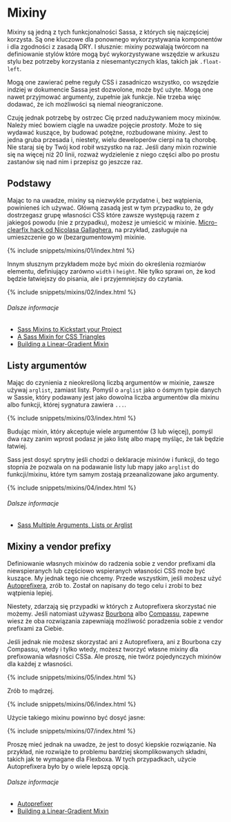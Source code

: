 
# Mixiny

Mixiny są jedną z tych funkcjonalności Sassa, z których się najczęściej korzysta. Są one kluczowe dla ponownego wykorzystywania komponentów i dla zgodności z zasadą DRY. I słusznie: mixiny pozwalają twórcom na definiowanie stylów które mogą być wykorzystywane wszędzie w arkuszu stylu bez potrzeby korzystania z niesemantycznych klas, takich jak `.float-left`.

Mogą one zawierać pełne reguły CSS i zasadniczo wszystko, co wszędzie indziej w dokumencie Sassa jest dozwolone, może być użyte. Mogą one nawet przyjmować argumenty, zupełnie jak funkcje. Nie trzeba więc dodawać, że ich możliwości są niemal nieograniczone.

Czuję jednak potrzebę by ostrzec Cię przed nadużywaniem mocy mixinów. Należy mieć bowiem ciągle na uwadze pojęcie *prostoty*. Może to się wydawać kuszące, by budować potężne, rozbudowane mixiny. Jest to jedna gruba przesada i, niestety, wielu deweloperów cierpi na tą chorobę. Nie staraj się by Twój kod robił wszystko na raz. Jeśli dany mixin rozwinie się na więcej niż 20 linii, rozważ wydzielenie z niego części albo po prostu zastanów się nad nim i przepisz go jeszcze raz.

## Podstawy

Mając to na uwadze, mixiny są niezwykle przydatne i, bez wątpienia, powinieneś ich używać. Główną zasadą jest w tym przypadku to, że gdy dostrzegasz grupę własności CSS które zawsze występują razem z jakiegoś powodu (nie z przypadku), możesz je umieścić w mixinie. [Micro-clearfix hack od Nicolasa Gallaghera](http://nicolasgallagher.com/micro-clearfix-hack/), na przykład, zasługuje na umieszczenie go w (bezargumentowym) mixinie.

{% include snippets/mixins/01/index.html %}

Innym słusznym przykładem może być mixin do określenia rozmiarów elementu, definiujący zarówno `width` i `height`. Nie tylko sprawi on, że kod będzie łatwiejszy do pisania, ale i przyjemniejszy do czytania.

{% include snippets/mixins/02/index.html %}

###### Dalsze informacje

* [Sass Mixins to Kickstart your Project](http://www.sitepoint.com/sass-mixins-kickstart-project/)
* [A Sass Mixin for CSS Triangles](http://www.sitepoint.com/sass-mixin-css-triangles/)
* [Building a Linear-Gradient Mixin](http://www.sitepoint.com/building-linear-gradient-mixin-sass/)

## Listy argumentów

Mając do czynienia z nieokreśloną liczbą argumentów w mixinie, zawsze używaj `arglist`, zamiast listy. Pomyśl o `arglist` jako o ósmym typie danych w Sassie, który podawany jest jako dowolna liczba argumentów dla mixinu albo funkcji, której sygnatura zawiera `...`.

{% include snippets/mixins/03/index.html %}

Budując mixin, który akceptuje wiele argumentów (3 lub więcej), pomyśl dwa razy zanim wprost podasz je jako listę albo mapę myśląc, że tak będzie łatwiej.

Sass jest dosyć sprytny jeśli chodzi o deklaracje mixinów i funkcji, do tego stopnia że pozwala on na podawanie listy lub mapy jako `arglist` do funkcji/mixinu, które tym samym zostają przeanalizowane jako argumenty.

{% include snippets/mixins/04/index.html %}

###### Dalsze informacje

* [Sass Multiple Arguments, Lists or Arglist](http://www.sitepoint.com/sass-multiple-arguments-lists-or-arglist/)

## Mixiny a vendor prefixy

Definiowanie własnych mixinów do radzenia sobie z vendor prefixami dla niewspieranych lub częściowo wspieranych własności CSS może być kuszące. My jednak tego nie chcemy. Przede wszystkim, jeśli możesz użyć [Autoprefixera](https://github.com/postcss/autoprefixer), zrób to. Został on napisany do tego celu i zrobi to bez wątpienia lepiej.

Niestety, zdarzają się przypadki w których z Autoprefixera skorzystać nie możemy. Jeśli natomiast używasz [Bourbona](http://bourbon.io/) albo [Compassu](http://compass-style.org/), zapewne wiesz że oba rozwiązania zapewniają możliwość poradzenia sobie z vendor prefixami za Ciebie.

Jeśli jednak nie możesz skorzystać ani z Autoprefixera, ani z Bourbona czy Compassu, wtedy i tylko wtedy, możesz tworzyć własne mixiny dla prefixowania własności CSSa. Ale proszę, nie twórz pojedynczych mixinów dla każdej z własności.

{% include snippets/mixins/05/index.html %}

Zrób to mądrzej.

{% include snippets/mixins/06/index.html %}

Użycie takiego mixinu powinno być dosyć jasne:

{% include snippets/mixins/07/index.html %}

Proszę mieć jednak na uwadze, że jest to dosyć kiepskie rozwiązanie. Na przykład, nie rozwiąże to problemu bardziej skomplikowanych składni, takich jak te wymagane dla Flexboxa. W tych przypadkach, użycie Autoprefixera było by o wiele lepszą opcją.

###### Dalsze informacje

* [Autoprefixer](https://github.com/postcss/autoprefixer)
* [Building a Linear-Gradient Mixin](http://www.sitepoint.com/building-linear-gradient-mixin-sass/)
